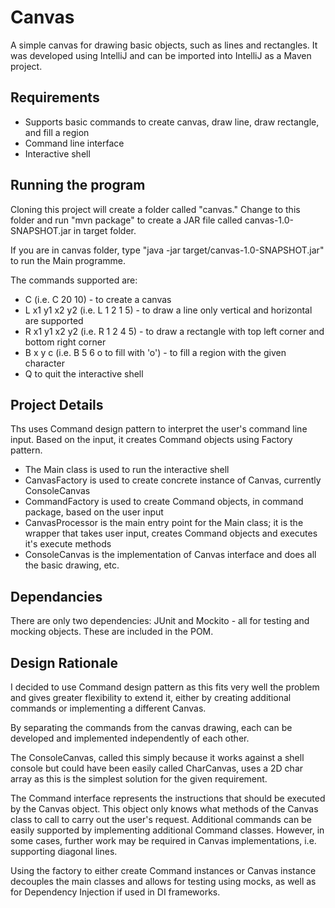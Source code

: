# Canvas
A simple canvas for drawing basic objects, such as lines and rectangles.
It was developed using IntelliJ and can be imported into IntelliJ as a Maven project.

## Requirements

* Supports basic commands to create canvas, draw line, draw rectangle, and fill a region
* Command line interface
* Interactive shell

## Running the program
Cloning this project will create a folder called "canvas." Change to this folder and run "mvn package" to create a JAR file called canvas-1.0-SNAPSHOT.jar in target folder.

If you are in canvas folder, type "java -jar target/canvas-1.0-SNAPSHOT.jar" to run the Main programme.

The commands supported are:
* C <width> <height> (i.e. C 20 10) - to create a canvas
* L x1 y1 x2 y2 (i.e. L 1 2 1 5) - to draw a line only vertical and horizontal are supported
* R x1 y1 x2 y2 (i.e. R 1 2 4 5) - to draw a rectangle with top left corner and bottom right corner
* B x y c (i.e. B 5 6 o to fill with 'o') - to fill a region with the given character
* Q to quit the interactive shell


## Project Details
Ths uses Command design pattern to interpret the user's command line input. Based on the input, it creates Command objects using Factory pattern.

* The Main class is used to run the interactive shell
* CanvasFactory is used to create concrete instance of Canvas, currently ConsoleCanvas
* CommandFactory is used to create Command objects, in command package, based on the user input
* CanvasProcessor is the main entry point for the Main class; it is the wrapper that takes user input, creates Command objects and executes it's execute methods
* ConsoleCanvas is the implementation of Canvas interface and does all the basic drawing, etc.

## Dependancies
There are only two dependencies: JUnit and Mockito - all for testing and mocking objects.
These are included in the POM.

## Design Rationale
I decided to use Command design pattern as this fits very well the problem and gives greater flexibility to extend it, either by creating additional commands or implementing a different Canvas.

By separating the commands from the canvas drawing, each can be developed and implemented independently of each other.

The ConsoleCanvas, called this simply because it works against a shell console but could have been easily called CharCanvas, uses a 2D char array as this is the simplest solution for the given requirement.

The Command interface represents the instructions that should be executed by the Canvas object. This object only knows what methods of the Canvas class to call to carry out the user's request. Additional commands can be easily supported by implementing additional Command classes. However, in some cases, further work may be required in Canvas implementations, i.e. supporting diagonal lines.

Using the factory to either create Command instances or Canvas instance decouples the main classes and allows for testing using mocks, as well as for Dependency Injection if used in DI frameworks.
